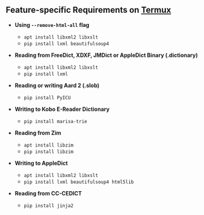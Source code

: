Feature-specific Requirements on [Termux](https://github.com/termux/termux-app)
---------------------------------------

-	**Using `--remove-html-all` flag**

	+ `apt install libxml2 libxslt`
	+ `pip install lxml beautifulsoup4`


- **Reading from FreeDict, XDXF, JMDict or AppleDict Binary (.dictionary)**

	+ `apt install libxml2 libxslt`
	+ `pip install lxml`


- **Reading or writing Aard 2 (.slob)**

	+ `pip install PyICU`


- **Writing to Kobo E-Reader Dictionary**

	+ `pip install marisa-trie`


- **Reading from Zim**

	+ `apt install libzim`
	+ `pip install libzim`


-	**Writing to AppleDict**

	+ `apt install libxml2 libxslt`
	+ `pip install lxml beautifulsoup4 html5lib`


- **Reading from CC-CEDICT**

	+ `pip install jinja2`

